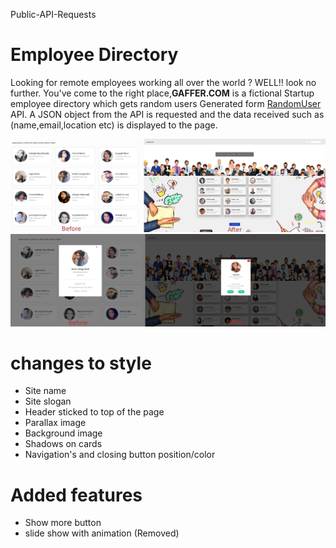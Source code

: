 Public-API-Requests

# Employee Directory
Looking for remote employees working all over the world ?
WELL!! look no further. You've come to the right place,**GAFFER.COM** is a fictional Startup employee directory which gets random users Generated form [RandomUser](https://randomuser.me/) API. A JSON object from the API is requested and the data received such as (name,email,location etc) is displayed to the page.

![alt text](source/BA1.jpg)
![alt text](source/BA2.jpg)

# changes to style
- Site name
- Site slogan
- Header sticked to top of the page
- Parallax image
- Background image
- Shadows on cards
- Navigation's and closing button position/color

# Added features
- Show more button
- slide show with animation (Removed)